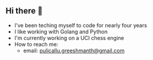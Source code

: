 ## Hi there 👋


- I've been teching myself to code for nearly four years
- I like working with Golang and Python
- I'm currently working on a UCI chess engine
- How to reach me:
  - email: pulicallu.greeshmanth@gmail.com

